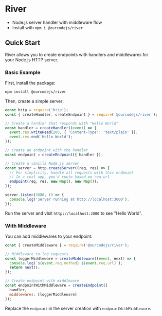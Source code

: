 # River
- Node.js server handler with middleware flow
- Install with `npm i @ourcodejs/river`

## Quick Start

River allows you to create endpoints with handlers and middlewares for your Node.js HTTP server.

### Basic Example

First, install the package:

```bash
npm install @ourcodejs/river
```

Then, create a simple server:

```javascript
const http = require('http');
const { createHandler, createEndpoint } = require('@ourcodejs/river');

// Create a handler that responds with "Hello World"
const handler = createHandler((event) => {
  event.res.writeHead(200, { 'Content-Type': 'text/plain' });
  event.res.end('Hello World');
});

// Create an endpoint with the handler
const endpoint = createEndpoint({ handler });

// Create a vanilla Node.js server
const server = http.createServer((req, res) => {
  // For simplicity, handle all requests with this endpoint
  // In a real app, you'd route based on req.url
  endpoint(req, res, new Map(), new Map());
});

server.listen(3000, () => {
  console.log('Server running at http://localhost:3000');
});
```

Run the server and visit `http://localhost:3000` to see "Hello World".

### With Middleware

You can add middlewares to your endpoint:

```javascript
const { createMiddleware } = require('@ourcodejs/river');

// Middleware to log requests
const loggerMiddleware = createMiddleware((event, next) => {
  console.log(`${event.req.method} ${event.req.url}`);
  return next();
});

// Create endpoint with middleware
const endpointWithMiddleware = createEndpoint({
  handler,
  middlewares: [loggerMiddleware]
});
```

Replace the `endpoint` in the server creation with `endpointWithMiddleware`.
